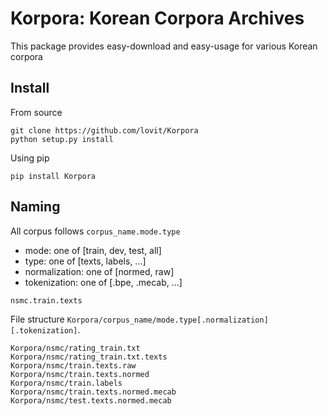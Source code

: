 # Korpora: Korean Corpora Archives

This package provides easy-download and easy-usage for various Korean corpora

## Install

From source

```
git clone https://github.com/lovit/Korpora
python setup.py install
```

Using pip

```
pip install Korpora
```

## Naming

All corpus follows `corpus_name.mode.type`
- mode: one of [train, dev, test, all]
- type: one of [texts, labels, ...]
- normalization: one of [normed, raw]
- tokenization: one of [.bpe, .mecab, ...]

```python
nsmc.train.texts
```

File structure `Korpora/corpus_name/mode.type[.normalization][.tokenization]`.

```
Korpora/nsmc/rating_train.txt
Korpora/nsmc/rating_train.txt.texts
Korpora/nsmc/train.texts.raw
Korpora/nsmc/train.texts.normed
Korpora/nsmc/train.labels
Korpora/nsmc/train.texts.normed.mecab
Korpora/nsmc/test.texts.normed.mecab
```